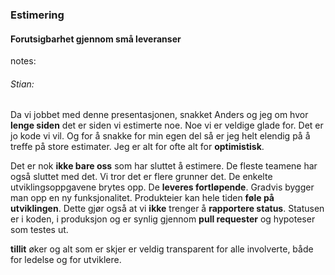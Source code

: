 <style>
    html.estimering body {
        background:url("img/bob_work_begin.jpg");
        background-position:center;
        background-size: 100%;
    }
    html.estimering h3 {
        background-color: rgba(255,255,255,0.8);
        color: #002776;
    }
    html.estimering h4 {
        background-color: rgba(255,255,255,0.8);
        color: #002776;
    }
</style>

### Estimering

#### Forutsigbarhet gjennom små leveranser


notes:
###### Stian:
Da vi jobbet med denne presentasjonen, snakket Anders og jeg om hvor **lenge siden** det er siden vi estimerte noe. Noe vi er veldige glade for. Det er jo kode vi vil. Og for å snakke for min egen del så er jeg helt elendig på å treffe på store estimater. Jeg er alt for ofte alt for **optimistisk**.

Det er nok **ikke bare oss** som har sluttet å estimere. De fleste teamene har også sluttet med det. Vi tror det er flere grunner det. De enkelte utviklingsoppgavene brytes opp. De **leveres fortløpende**. Gradvis bygger man opp en ny funksjonalitet. Produkteier kan hele tiden **føle på utviklingen**. Dette gjør også at vi **ikke** trenger å **rapportere status**. Statusen er i koden, i produksjon og er synlig gjennom **pull requester** og hypoteser som testes ut. 

**tillit** øker og alt som er skjer er veldig transparent for alle involverte, både for ledelse og for utviklere.
